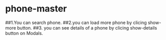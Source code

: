 # phone-master
##1.You can search phone.
##2.you can load more phone by clicing show-more button.
##3. you can see details of a phone by clicing show-details button on Modals.
